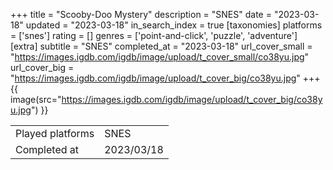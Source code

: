 +++
title = "Scooby-Doo Mystery"
description = "SNES"
date = "2023-03-18"
updated = "2023-03-18"
in_search_index = true
[taxonomies]
platforms = ['snes']
rating = []
genres = ['point-and-click', 'puzzle', 'adventure']
[extra]
subtitle = "SNES"
completed_at = "2023-03-18"
url_cover_small = "https://images.igdb.com/igdb/image/upload/t_cover_small/co38yu.jpg"
url_cover_big = "https://images.igdb.com/igdb/image/upload/t_cover_big/co38yu.jpg"
+++
{{ image(src="https://images.igdb.com/igdb/image/upload/t_cover_big/co38yu.jpg") }}

|              |            |
| ------------ | ---------- |
| Played platforms    | SNES |
| Completed at | 2023/03/18 |

